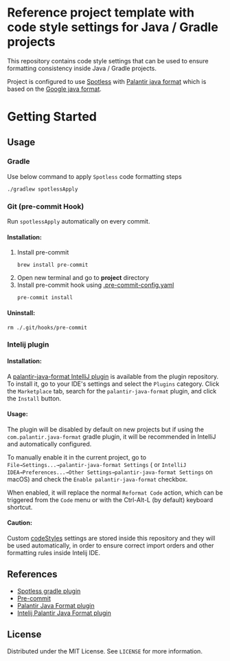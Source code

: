 # Reference project template with code style settings for Java / Gradle projects

This repository contains code style settings that can be used to ensure formatting consistency inside Java / Gradle projects.

Project is configured to use [Spotless](https://github.com/diffplug/spotless) with [Palantir java format](https://github.com/palantir/palantir-java-format) which is based on
the [Google java format](https://github.com/google/google-java-format).

# Getting Started

## Usage

### Gradle

Use below command to apply `Spotless` code formatting steps

```shell
./gradlew spotlessApply
```

### Git (pre-commit Hook)

Run `spotlessApply` automatically on every commit.

#### Installation:

1. Install pre-commit
	```shell
	brew install pre-commit
	```
2. Open new terminal and go to **project** directory
3. Install pre-commit hook using [.pre-commit-config.yaml](./.pre-commit-config.yaml)
	```shell
	pre-commit install
	```

#### Uninstall:

```shell
rm ./.git/hooks/pre-commit
```

### Intelij plugin

#### Installation:

A [palantir-java-format IntelliJ plugin](https://plugins.jetbrains.com/plugin/13180-palantir-java-format/)
is available from the plugin repository. To install it, go to your IDE's settings and select the `Plugins` category.
Click the `Marketplace` tab, search for the `palantir-java-format` plugin, and click the `Install` button.

#### Usage:

The plugin will be disabled by default on new projects but if using the `com.palantir.java-format` gradle plugin, it
will be recommended in IntelliJ and automatically configured.

To manually enable it in the current project, go to `File→Settings...→palantir-java-format Settings` (
or `IntelliJ IDEA→Preferences...→Other Settings→palantir-java-format Settings` on macOS) and check
the `Enable palantir-java-format` checkbox.

When enabled, it will replace the normal `Reformat Code` action, which can be triggered from the `Code` menu or with the
Ctrl-Alt-L (by default) keyboard shortcut.

#### Caution:

Custom [codeStyles](./.idea/codeStyles) settings are stored inside this repository and they will be used automatically, in order to ensure correct import orders and other formatting rules inside Intelij IDE.

## References

* [Spotless gradle plugin](https://github.com/diffplug/spotless/tree/main/plugin-gradle)
* [Pre-commit](https://pre-commit.com/#usage)
* [Palantir Java Format plugin](https://github.com/palantir/palantir-java-format)
* [Intelij Palantir Java Format plugin](https://plugins.jetbrains.com/plugin/13180-palantir-java-format/)

## License

Distributed under the MIT License. See `LICENSE` for more information.
